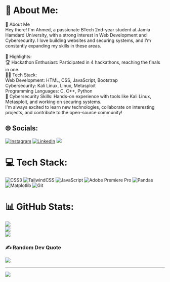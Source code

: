 # 💫 About Me:
👋 About Me<br>Hey there! I'm Ahmed, a passionate BTech 2nd-year student at Jamia Hamdard University, with a strong interest in Web Development and Cybersecurity. I love building websites and securing systems, and I'm constantly expanding my skills in these areas.<br><br>🌟 Highlights:<br>🏆 Hackathon Enthusiast: Participated in 4 hackathons, reaching the finals in one.<br>👨‍💻 Tech Stack:<br>Web Development: HTML, CSS, JavaScript, Bootstrap<br>Cybersecurity: Kali Linux, Linux, Metasploit<br>Programming Languages: C, C++, Python<br>🔐 Cybersecurity Skills: Hands-on experience with tools like Kali Linux, Metasploit, and working on securing systems.<br>I'm always excited to learn new technologies, collaborate on interesting projects, and contribute to the open-source community!


## 🌐 Socials:
[![Instagram](https://img.shields.io/badge/Instagram-%23E4405F.svg?logo=Instagram&logoColor=white)](https://instagram.com/__ahmed_010/) [![LinkedIn](https://img.shields.io/badge/LinkedIn-%230077B5.svg?logo=linkedin&logoColor=white)](https://linkedin.com/in/mohammad-ahmed-094859245) 
<img src="https://user-images.githubusercontent.com/74038190/229223156-0cbdaba9-3128-4d8e-8719-b6b4cf741b67.gif" style="max-width: 100%; display: inline-block;" data-target="animated-image.originalImage">

# 💻 Tech Stack:
![CSS3](https://img.shields.io/badge/css3-%231572B6.svg?style=for-the-badge&logo=css3&logoColor=white) ![TailwindCSS](https://img.shields.io/badge/tailwindcss-%2338B2AC.svg?style=for-the-badge&logo=tailwind-css&logoColor=white) ![JavaScript](https://img.shields.io/badge/javascript-%23323330.svg?style=for-the-badge&logo=javascript&logoColor=%23F7DF1E) ![Adobe Premiere Pro](https://img.shields.io/badge/Adobe%20Premiere%20Pro-9999FF.svg?style=for-the-badge&logo=Adobe%20Premiere%20Pro&logoColor=white) ![Pandas](https://img.shields.io/badge/pandas-%23150458.svg?style=for-the-badge&logo=pandas&logoColor=white) ![Matplotlib](https://img.shields.io/badge/Matplotlib-%23ffffff.svg?style=for-the-badge&logo=Matplotlib&logoColor=black) ![Git](https://img.shields.io/badge/git-%23F05033.svg?style=for-the-badge&logo=git&logoColor=white)
# 📊 GitHub Stats:
![](https://github-readme-stats.vercel.app/api?username=honey752390&theme=dark&hide_border=false&include_all_commits=false&count_private=false)<br/>
![](https://github-readme-streak-stats.herokuapp.com/?user=honey752390&theme=dark&hide_border=false)<br/>
![](https://github-readme-stats.vercel.app/api/top-langs/?username=honey752390&theme=dark&hide_border=false&include_all_commits=false&count_private=false&layout=compact)

### ✍️ Random Dev Quote
![](https://quotes-github-readme.vercel.app/api?type=horizontal&theme=radical)

---
[![](https://visitcount.itsvg.in/api?id=honey752390&icon=0&color=0)](https://visitcount.itsvg.in)
